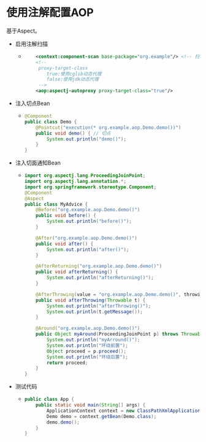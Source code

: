 # 使用注解配置AOP

基于Aspect。

- 启用注解扫描

  - ```xml
        <context:component-scan base-package="org.example"/> <!-- 扫描多个包用逗号隔开 -->
        <!--
         proxy-target-class
            true:使用cglib动态代理
            false:使用jdk动态代理
         -->
        <aop:aspectj-autoproxy proxy-target-class="true"/>
    ```

- 注入切点Bean

  - ```java
    @Component
    public class Demo {
        @Pointcut("execution(* org.example.aop.Demo.demo())")
        public void demo() { // 切点
            System.out.println("demo()");
        }
    }
    ```

- 注入切面通知Bean

  - ```java
    import org.aspectj.lang.ProceedingJoinPoint;
    import org.aspectj.lang.annotation.*;
    import org.springframework.stereotype.Component;
    @Component
    @Aspect
    public class MyAdvice {
        @Before("org.example.aop.Demo.demo()")
        public void before() {
            System.out.println("before()");
        }
    
        @After("org.example.aop.Demo.demo()")
        public void after() {
            System.out.println("after()");
        }
    
        @AfterReturning("org.example.aop.Demo.demo()")
        public void afterReturning() {
            System.out.println("afterReturning()");
        }
    
        @AfterThrowing(value = "org.example.aop.Demo.demo()", throwing = "t")
        public void afterThrowing(Throwable t) {
            System.out.println("afterThrowing()");
            System.out.println(t.getMessage());
        }
    
        @Around("org.example.aop.Demo.demo()")
        public Object myAround(ProceedingJoinPoint p) throws Throwable {
            System.out.println("myArround()");
            System.out.println("环绕前置");
            Object proceed = p.proceed();
            System.out.println("环绕后置");
            return proceed;
        }
    }
    ```

- 测试代码

  - ```java
    public class App {
        public static void main(String[] args) {
            ApplicationContext context = new ClassPathXmlApplicationContext("applicationContext.xml");
            Demo demo = context.getBean(Demo.class);
            demo.demo();
        }
    }
    ```



